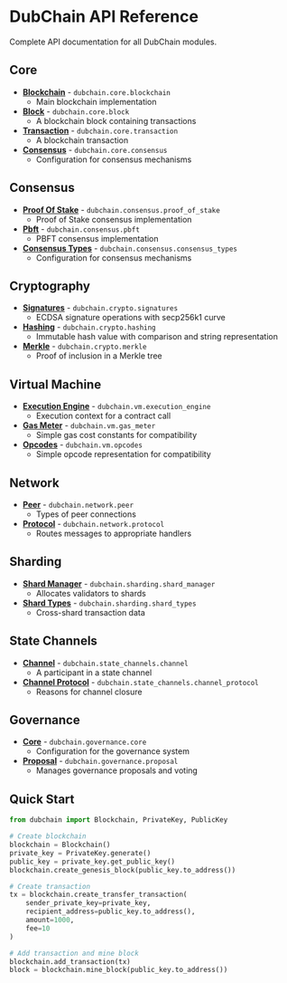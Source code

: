 # DubChain API Reference

Complete API documentation for all DubChain modules.

## Core

- **[Blockchain](blockchain.md)** - `dubchain.core.blockchain`
  - Main blockchain implementation
- **[Block](block.md)** - `dubchain.core.block`
  - A blockchain block containing transactions
- **[Transaction](transaction.md)** - `dubchain.core.transaction`
  - A blockchain transaction
- **[Consensus](consensus.md)** - `dubchain.core.consensus`
  - Configuration for consensus mechanisms

## Consensus

- **[Proof Of Stake](proof_of_stake.md)** - `dubchain.consensus.proof_of_stake`
  - Proof of Stake consensus implementation
- **[Pbft](pbft.md)** - `dubchain.consensus.pbft`
  - PBFT consensus implementation
- **[Consensus Types](consensus_types.md)** - `dubchain.consensus.consensus_types`
  - Configuration for consensus mechanisms

## Cryptography

- **[Signatures](signatures.md)** - `dubchain.crypto.signatures`
  - ECDSA signature operations with secp256k1 curve
- **[Hashing](hashing.md)** - `dubchain.crypto.hashing`
  - Immutable hash value with comparison and string representation
- **[Merkle](merkle.md)** - `dubchain.crypto.merkle`
  - Proof of inclusion in a Merkle tree

## Virtual Machine

- **[Execution Engine](execution_engine.md)** - `dubchain.vm.execution_engine`
  - Execution context for a contract call
- **[Gas Meter](gas_meter.md)** - `dubchain.vm.gas_meter`
  - Simple gas cost constants for compatibility
- **[Opcodes](opcodes.md)** - `dubchain.vm.opcodes`
  - Simple opcode representation for compatibility

## Network

- **[Peer](peer.md)** - `dubchain.network.peer`
  - Types of peer connections
- **[Protocol](protocol.md)** - `dubchain.network.protocol`
  - Routes messages to appropriate handlers

## Sharding

- **[Shard Manager](shard_manager.md)** - `dubchain.sharding.shard_manager`
  - Allocates validators to shards
- **[Shard Types](shard_types.md)** - `dubchain.sharding.shard_types`
  - Cross-shard transaction data

## State Channels

- **[Channel](channel.md)** - `dubchain.state_channels.channel`
  - A participant in a state channel
- **[Channel Protocol](channel_protocol.md)** - `dubchain.state_channels.channel_protocol`
  - Reasons for channel closure

## Governance

- **[Core](core.md)** - `dubchain.governance.core`
  - Configuration for the governance system
- **[Proposal](proposal.md)** - `dubchain.governance.proposal`
  - Manages governance proposals and voting

## Quick Start

```python
from dubchain import Blockchain, PrivateKey, PublicKey

# Create blockchain
blockchain = Blockchain()
private_key = PrivateKey.generate()
public_key = private_key.get_public_key()
blockchain.create_genesis_block(public_key.to_address())

# Create transaction
tx = blockchain.create_transfer_transaction(
    sender_private_key=private_key,
    recipient_address=public_key.to_address(),
    amount=1000,
    fee=10
)

# Add transaction and mine block
blockchain.add_transaction(tx)
block = blockchain.mine_block(public_key.to_address())
```
